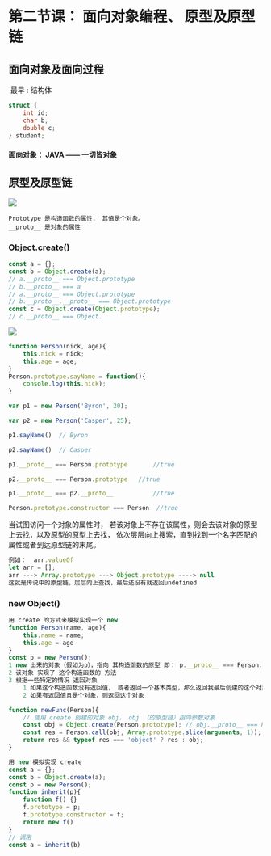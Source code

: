 #  第二节课： 面向对象编程、 原型及原型链

## 面向对象及面向过程

​	最早 : 结构体

```c++
struct {
    int id;
    char b;
    double c;
} student;
```

####  面向对象： JAVA ——  一切皆对象

## 原型及原型链

![](E:\笔记\assets\v2-e722d5325f7d4215169f1d04296e0f89_720w.png)

```
Prototype 是构造函数的属性， 其值是个对象。
__proto__ 是对象的属性
```

###  Object.create()

```js
const a = {};
const b = Object.create(a);
// a.__proto__ === Object.prototype
// b.__proto__ === a
// a.__proto__ === Object.prototype
// b.__proto__.__proto__ === Object.prototype
const c = Object.create(Object.prototype);
// c.__proto__ === Object.
```

![](E:\笔记\assets\v2-1ae63b09f2f38aee29efc79f1400b8d3_720w.webp)

```javascript
function Person(nick, age){
    this.nick = nick;
    this.age = age;
}
Person.prototype.sayName = function(){
    console.log(this.nick);
}

var p1 = new Person('Byron', 20);

var p2 = new Person('Casper', 25);

p1.sayName()  // Byron

p2.sayName()  // Casper

p1.__proto__ === Person.prototype       //true

p2.__proto__ === Person.prototype   //true

p1.__proto__ === p2.__proto__           //true

Person.prototype.constructor === Person  //true
```

当试图访问一个对象的属性时， 若该对象上不存在该属性，则会去该对象的原型上去找，以及原型的原型上去找， 依次层层向上搜索，直到找到一个名字匹配的属性或者到达原型链的末尾。

```javascript
例如：  arr.valueOf
let arr = [];
arr ---> Array.prototype ---> Object.prototype ----> null
这就是传说中的原型链，层层向上查找，最后还没有就返回undefined
```

###  new Object()

```javascript
用 create 的方式来模拟实现一个 new
function Person(name, age){
    this.name = name;
    this.age = age
}
const p = new Person();
1 new 出来的对象（假如为p），指向 其构造函数的原型 即： p.__proto__ === Person.prototype;
2 该对象 实现了 这个构造函数的 方法
3 根据一些特定的情况 返回对象
	1 如果这个构造函数没有返回值， 或者返回一个基本类型，那么返回我最后创建的这个对象
	2 如果有返回值且是个对象，则返回这个对象

function newFunc(Person){
    // 使用 create 创建的对象 obj， obj （的原型链）指向参数对象
    const obj = Object.create(Person.prototype); // obj.__proto__ === Person.prototype
    const res = Person.call(obj, Array.prototype.slice(arguments, 1));
    return res && typeof res === 'object' ? res : obj;
}
```

```javascript
用 new 模拟实现 create
const a = {};
const b = Object.create(a);
const p = new Person();
function inherit(p){
    function f() {}
    f.prototype = p;
    f.prototype.constructor = f;
    return new f()
}
// 调用
const a = inherit(b)
```

